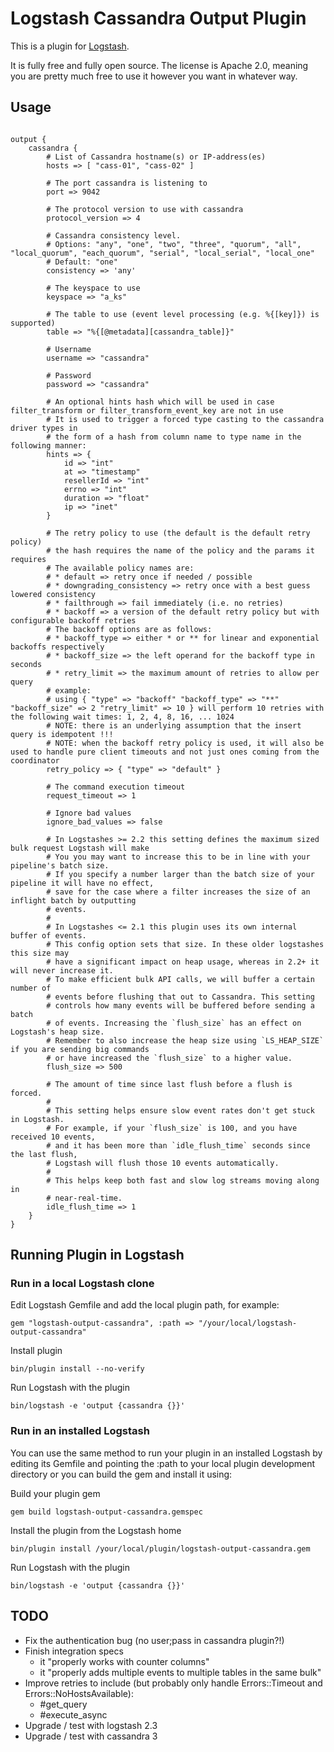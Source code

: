 # Logstash Cassandra Output Plugin

This is a plugin for [Logstash](https://github.com/elasticsearch/logstash).

It is fully free and fully open source. The license is Apache 2.0, meaning you are pretty much free to use it however you want in whatever way.

## Usage

<pre><code>
output {
    cassandra {
        # List of Cassandra hostname(s) or IP-address(es)
        hosts => [ "cass-01", "cass-02" ]

        # The port cassandra is listening to
        port => 9042

        # The protocol version to use with cassandra
        protocol_version => 4

        # Cassandra consistency level.
        # Options: "any", "one", "two", "three", "quorum", "all", "local_quorum", "each_quorum", "serial", "local_serial", "local_one"
        # Default: "one"
        consistency => 'any'

        # The keyspace to use
        keyspace => "a_ks"

        # The table to use (event level processing (e.g. %{[key]}) is supported)
        table => "%{[@metadata][cassandra_table]}"

        # Username
        username => "cassandra"

        # Password
        password => "cassandra"

        # An optional hints hash which will be used in case filter_transform or filter_transform_event_key are not in use
        # It is used to trigger a forced type casting to the cassandra driver types in
        # the form of a hash from column name to type name in the following manner:
        hints => {
            id => "int"
            at => "timestamp"
            resellerId => "int"
            errno => "int"
            duration => "float"
            ip => "inet"
        }

        # The retry policy to use (the default is the default retry policy)
        # the hash requires the name of the policy and the params it requires
        # The available policy names are:
        # * default => retry once if needed / possible
        # * downgrading_consistency => retry once with a best guess lowered consistency
        # * failthrough => fail immediately (i.e. no retries)
        # * backoff => a version of the default retry policy but with configurable backoff retries
        # The backoff options are as follows:
        # * backoff_type => either * or ** for linear and exponential backoffs respectively
        # * backoff_size => the left operand for the backoff type in seconds
        # * retry_limit => the maximum amount of retries to allow per query
        # example:
        # using { "type" => "backoff" "backoff_type" => "**" "backoff_size" => 2 "retry_limit" => 10 } will perform 10 retries with the following wait times: 1, 2, 4, 8, 16, ... 1024
        # NOTE: there is an underlying assumption that the insert query is idempotent !!!
        # NOTE: when the backoff retry policy is used, it will also be used to handle pure client timeouts and not just ones coming from the coordinator
        retry_policy => { "type" => "default" }

        # The command execution timeout
        request_timeout => 1

        # Ignore bad values
        ignore_bad_values => false

        # In Logstashes >= 2.2 this setting defines the maximum sized bulk request Logstash will make
        # You you may want to increase this to be in line with your pipeline's batch size.
        # If you specify a number larger than the batch size of your pipeline it will have no effect,
        # save for the case where a filter increases the size of an inflight batch by outputting
        # events.
        #
        # In Logstashes <= 2.1 this plugin uses its own internal buffer of events.
        # This config option sets that size. In these older logstashes this size may
        # have a significant impact on heap usage, whereas in 2.2+ it will never increase it.
        # To make efficient bulk API calls, we will buffer a certain number of
        # events before flushing that out to Cassandra. This setting
        # controls how many events will be buffered before sending a batch
        # of events. Increasing the `flush_size` has an effect on Logstash's heap size.
        # Remember to also increase the heap size using `LS_HEAP_SIZE` if you are sending big commands
        # or have increased the `flush_size` to a higher value.
        flush_size => 500

        # The amount of time since last flush before a flush is forced.
        #
        # This setting helps ensure slow event rates don't get stuck in Logstash.
        # For example, if your `flush_size` is 100, and you have received 10 events,
        # and it has been more than `idle_flush_time` seconds since the last flush,
        # Logstash will flush those 10 events automatically.
        #
        # This helps keep both fast and slow log streams moving along in
        # near-real-time.
        idle_flush_time => 1
    }
}
</code></pre>

## Running Plugin in Logstash
### Run in a local Logstash clone

Edit Logstash Gemfile and add the local plugin path, for example:
```
gem "logstash-output-cassandra", :path => "/your/local/logstash-output-cassandra"
```

Install plugin
```
bin/plugin install --no-verify
```
Run Logstash with the plugin
```
bin/logstash -e 'output {cassandra {}}'
```

### Run in an installed Logstash

You can use the same method to run your plugin in an installed Logstash by editing its Gemfile and pointing the :path to your local plugin development directory or you can build the gem and install it using:

Build your plugin gem
```
gem build logstash-output-cassandra.gemspec
```
Install the plugin from the Logstash home
```
bin/plugin install /your/local/plugin/logstash-output-cassandra.gem
```
Run Logstash with the plugin
```
bin/logstash -e 'output {cassandra {}}'
```

## TODO
* Fix the authentication bug (no user;pass in cassandra plugin?!)
* Finish integration specs
    * it "properly works with counter columns"
    * it "properly adds multiple events to multiple tables in the same bulk"
* Improve retries to include (but probably only handle Errors::Timeout and Errors::NoHostsAvailable):
    * \#get_query
    * \#execute_async
* Upgrade / test with logstash 2.3
* Upgrade / test with cassandra 3
